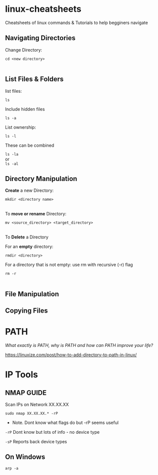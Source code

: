 # linux-cheatsheets
Cheatsheets of linux commands & Tutorials to help begginers navigate

## Navigating Directories

Change Directory:

`cd <new directory>`<br><br>

## List Files & Folders

list files:
 
`ls`  <br>
  
Include hidden files 

`ls -a`<br>

List ownership:

`ls -l`<br>
  
These can be combined

 `ls -la`<br>
  or  <br>
  `ls -al`<br>


## Directory Manipulation

**Create** a new Directory:

`mkdir <directory name>` <br> <br>

To **move or rename** Directory:

`mv <source_directory> <target_directory>` <br> <br>

To **Delete** a Directory

For an **empty** directory:

`rmdir <directory>`<br>

For a directory that is not empty:
use rm with recursive (-r) flag

`rm -r` <br><br>

## File Manipulation



## Copying Files

# PATH
_What exactly is PATH, why is PATH and how can PATH improve your life?_

https://linuxize.com/post/how-to-add-directory-to-path-in-linux/


# IP Tools

## NMAP GUIDE

Scan IPs on Network XX.XX.XX

`sudo nmap XX.XX.XX.* -rP`

* Note. Dont know what flags do but -rP seems useful

`-rP`   Dont know but lots of info - no device type


`-sP`   Reports back device types

## On Windows

`arp -a`



